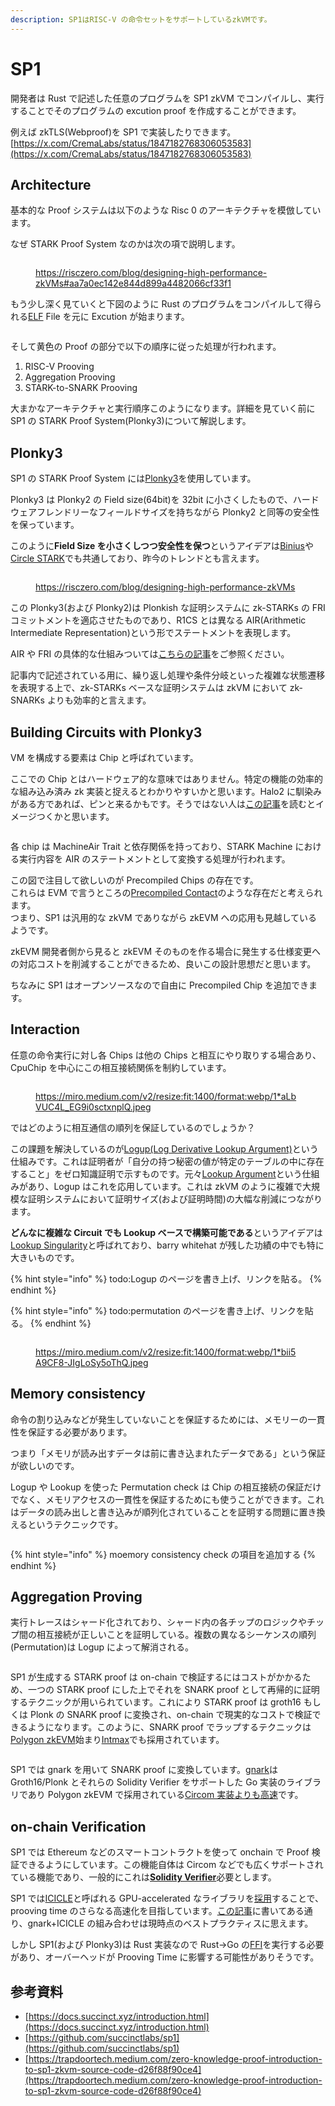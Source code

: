 ```yaml
---
description: SP1はRISC-V の命令セットをサポートしているzkVMです。
---
```


# SP1

開発者は Rust で記述した任意のプログラムを SP1 zkVM でコンパイルし、実行することでそのプログラムの excution proof を作成することができます。

例えば zkTLS(Webproof)を SP1 で実装したりできます。[https://x.com/CremaLabs/status/1847182768306053583](https://x.com/CremaLabs/status/1847182768306053583)

## Architecture

基本的な Proof システムは以下のような Risc 0 のアーキテクチャを模倣しています。

なぜ STARK Proof System なのかは次の項で説明します。

<figure><img src="../../.gitbook/assets/image (2) (1) (1).png" alt=""><figcaption><p><a href="https://risczero.com/blog/designing-high-performance-zkVMs#aa7a0ec142e844d899a4482066cf33f1">https://risczero.com/blog/designing-high-performance-zkVMs#aa7a0ec142e844d899a4482066cf33f1</a></p></figcaption></figure>

もう少し深く見ていくと下図のように Rust のプログラムをコンパイルして得られる[ELF](https://ja.wikipedia.org/wiki/Executable\_and\_Linkable\_Format) File を元に Excution が始まります。

<figure><img src="../../.gitbook/assets/image (4).png" alt=""><figcaption></figcaption></figure>

そして黄色の Proof の部分で以下の順序に従った処理が行われます。

1. RISC-V Prooving
2. Aggregation Prooving
3. STARK-to-SNARK Prooving

大まかなアーキテクチャと実行順序このようになります。詳細を見ていく前に SP1 の STARK Proof System(Plonky3)について解説します。

## Plonky3

SP1 の STARK Proof System には[Plonky3](https://github.com/Plonky3/Plonky3)を使用しています。

Plonky3 は Plonky2 の Field size(64bit)を 32bit に小さくしたもので、ハードウェアフレンドリーなフィールドサイズを持ちながら Plonky2 と同等の安全性を保っています。

このように**Field Size を小さくしつつ安全性を保つ**というアイデアは[Binius](https://vitalik.eth.limo/general/2024/04/29/binius.html)や[Circle STARK](https://vitalik.eth.limo/general/2024/07/23/circlestarks.html)でも共通しており、昨今のトレンドとも言えます。

<figure><img src="../../.gitbook/assets/image (2) (1).png" alt=""><figcaption><p><a href="https://risczero.com/blog/designing-high-performance-zkVMs">https://risczero.com/blog/designing-high-performance-zkVMs</a></p></figcaption></figure>

この Plonky3(および Plonky2)は Plonkish な証明システムに zk-STARKs の FRI コミットメントを適応させたものであり、R1CS とは異なる AIR(Arithmetic Intermediate Representation)という形でステートメントを表現します。

AIR や FRI の具体的な仕組みついては[こちらの記事](https://zenn.dev/qope/articles/8d60f77e3a7630#stark%E3%81%A8%E3%81%AF)をご参照ください。

記事内で記述されている用に、繰り返し処理や条件分岐といった複雑な状態遷移を表現する上で、zk-STARKs ベースな証明システムは zkVM において zk-SNARKs よりも効率的と言えます。

## Building Circuits with Plonky3 <a href="#id-2175" id="id-2175"></a>

VM を構成する要素は Chip と呼ばれています。

ここでの Chip とはハードウェア的な意味ではありません。特定の機能の効率的な組み込み済み zk 実装と捉えるとわかりやすいかと思います。Halo2 に馴染みがある方であれば、ピンと来るかもです。そうではない人は[この記事](https://trapdoortech.medium.com/zero-knowledge-proof-a-guide-to-halo2-source-code-9be0cf792f18)を読むとイメージつくかと思います。

<figure><img src="../../.gitbook/assets/image (1) (1) (1) (1) (1).png" alt=""><figcaption></figcaption></figure>

各 chip は MachineAir Trait と依存関係を持っており、STARK Machine における実行内容を AIR のステートメントとして変換する処理が行われます。

この図で注目して欲しいのが Precompiled Chips の存在です。\
これらは EVM で言うところの[Precompiled Contact](https://www.evm.codes/precompiled)のような存在だと考えられます。\
つまり、SP1 は汎用的な zkVM でありながら zkEVM への応用も見越しているようです。

zkEVM 開発者側から見ると zkEVM そのものを作る場合に発生する仕様変更への対応コストを削減することができるため、良いこの設計思想だと思います。

ちなみに SP1 はオープンソースなので自由に Precompiled Chip を追加できます。

## Interaction <a href="#id-7432" id="id-7432"></a>

任意の命令実行に対し各 Chips は他の Chips と相互にやり取りする場合あり、CpuChip を中心にこの相互接続関係を制約しています。

<figure><img src="../../.gitbook/assets/image (3) (1).png" alt=""><figcaption><p><a href="https://miro.medium.com/v2/resize:fit:1400/format:webp/1*aLbVUC4L_EG9i0sctxnplQ.jpeg">https://miro.medium.com/v2/resize:fit:1400/format:webp/1*aLbVUC4L_EG9i0sctxnplQ.jpeg</a></p></figcaption></figure>

ではどのように相互通信の順列を保証しているのでしょうか？

この課題を解決しているのが[Logup(Log Derivative Lookup Argument)](https://eprint.iacr.org/2022/1530.pdf)という仕組みです。これは証明者が「自分の持つ秘密の値が特定のテーブルの中に存在すること」をゼロ知識証明で示すものです。元々[Lookup Argument](https://eprint.iacr.org/2023/1518)という仕組みがあり、Logup はこれを応用しています。これは zkVM のように複雑で大規模な証明システムにおいて証明サイズ(および証明時間)の大幅な削減につながります。

**どんなに複雑な Circuit でも Lookup ベースで構築可能である**というアイデアは[Lookup Singularity](https://zkresear.ch/t/lookup-singularity/65)と呼ばれており、barry whitehat が残した功績の中でも特に大きいものです。

{% hint style="info" %}
todo:Logup のページを書き上げ、リンクを貼る。
{% endhint %}

{% hint style="info" %}
todo:permutation のページを書き上げ、リンクを貼る。
{% endhint %}

<figure><img src="../../.gitbook/assets/image (1) (1) (1) (1).png" alt=""><figcaption><p><a href="https://miro.medium.com/v2/resize:fit:1400/format:webp/1*bii5A9CF8-JIgLoSy5oThQ.jpeg">https://miro.medium.com/v2/resize:fit:1400/format:webp/1*bii5A9CF8-JIgLoSy5oThQ.jpeg</a></p></figcaption></figure>

## Memory consistency <a href="#id-49df" id="id-49df"></a>

命令の割り込みなどが発生していないことを保証するためには、メモリーの一貫性を保証する必要があります。

つまり「メモリが読み出すデータは前に書き込まれたデータである」という保証が欲しいのです。

Logup や Lookup を使った Permutation check は Chip の相互接続の保証だけでなく、メモリアクセスの一貫性を保証するためにも使うことができます。これはデータの読み出しと書き込みが順列化されていることを証明する問題に置き換えるというテクニックです。

<figure><img src="../../.gitbook/assets/image (7).png" alt=""><figcaption></figcaption></figure>

{% hint style="info" %}
moemory consistency check の項目を追加する
{% endhint %}

## Aggregation Proving

実行トレースはシャード化されており、シャード内の各チップのロジックやチップ間の相互接続が正しいことを証明している。複数の異なるシーケンスの順列(Permutation)は Logup によって解消される。

<figure><img src="../../.gitbook/assets/image (5).png" alt=""><figcaption></figcaption></figure>

SP1 が生成する STARK proof は on-chain で検証するにはコストがかかるため、一つの STARK proof にした上でそれを SNARK proof として再帰的に証明するテクニックが用いられています。これにより STARK proof は groth16 もしくは Plonk の SNARK proof に変換され、on-chain で現実的なコストで検証できるようになります。このように、SNARK proof でラップするテクニックは[Polygon zkEVM](https://docs.polygon.technology/zkEVM/concepts/circom-intro-brief/#what-is-circom)始まり[Intmax](https://github.com/InternetMaximalism/intmax2-mining/blob/main/gnark-server/README.md?plain=1#L3)でも採用されています。

<figure><img src="../../.gitbook/assets/image (6).png" alt=""><figcaption></figcaption></figure>

SP1 では gnark を用いて SNARK proof に変換しています。[gnark](https://github.com/Consensys/gnark)は Groth16/Plonk とそれらの Solidity Verifier をサポートした Go 実装のライブラリであり Polygon zkEVM で採用されている[Circom 実装よりも高速](https://docs.gnark.consensys.io/overview#whats-gnark)です。

## **on-chain Verification**

SP1 では Ethereum などのスマートコントラクトを使って onchain で Proof 検証できるようにしています。この機能自体は Circom などでも広くサポートされている機能であり、一般的にこれは[**Solidity Verifier**](https://docs.succinct.xyz/onchain-verification/solidity-sdk.html)必要とします。

SP1 では[ICICLE](https://github.com/ingonyama-zk/icicle)と呼ばれる GPU-accelerated なライブラリを[採用](https://github.com/succinctlabs/sp1/blob/dev/crates/recursion/gnark-ffi/go/go.mod#L18)することで、prooving time のさらなる高速化を目指しています。[この記事](https://medium.com/@ingonyama/user-guide-zk-acceleration-of-gnark-using-icicle-381f4efd13e4)に書いてある通り、gnark+ICICLE の組み合わせは現時点のベストプラクティスに思えます。

しかし SP1(および Plonky3)は Rust 実装なので Rust->Go の[FFI](https://ja.wikipedia.org/wiki/Foreign\_function\_interface)を実行する必要があり、オーバーヘッドが Prooving Time に影響する可能性がありそうです。

## 参考資料

* [https://docs.succinct.xyz/introduction.html](https://docs.succinct.xyz/introduction.html)
* [https://github.com/succinctlabs/sp1](https://github.com/succinctlabs/sp1)
* [https://trapdoortech.medium.com/zero-knowledge-proof-introduction-to-sp1-zkvm-source-code-d26f88f90ce4](https://trapdoortech.medium.com/zero-knowledge-proof-introduction-to-sp1-zkvm-source-code-d26f88f90ce4)
